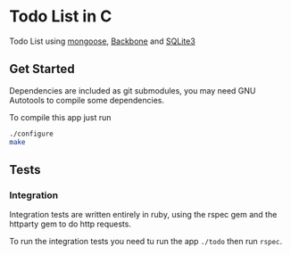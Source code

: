 # Todo List in C
Todo List using [mongoose](https://github.com/cesanta/mongoose/), [Backbone](https://github.com/jashkenas/backbone) and [SQLite3](http://sqlite.org/)

## Get Started
Dependencies are included as git submodules, you may need GNU Autotools to compile some dependencies.

To compile this app just run
```sh
./configure
make
```

## Tests

### Integration
Integration tests are written entirely in ruby, using the rspec gem and the httparty gem to do http requests.

To run the integration tests you need tu run the app `./todo` then run `rspec`.
